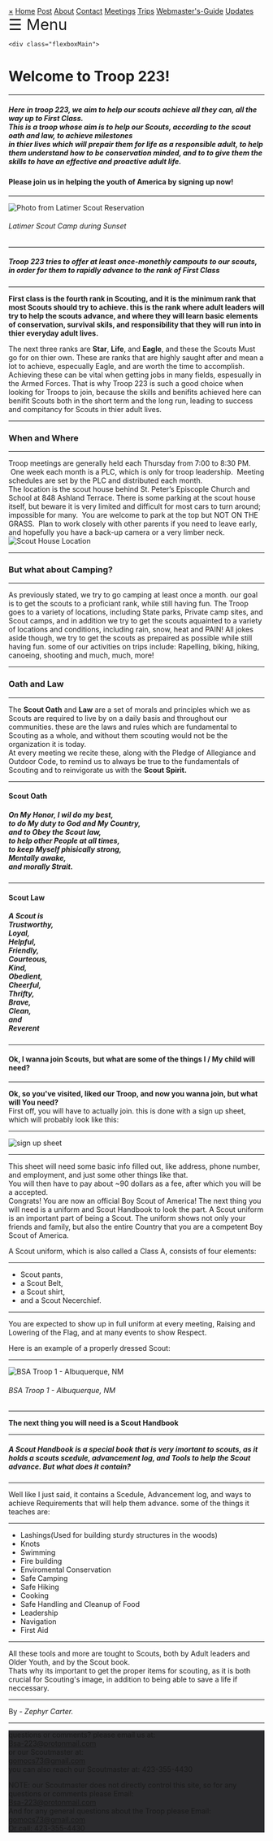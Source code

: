 <!DOCTYPE html>
<html lang="en">
<head>
	<!-- Google tag (gtag.js) -->
<script async src="https://www.googletagmanager.com/gtag/js?id=G-3XEB6WG77X"></script>
<script>
  window.dataLayer = window.dataLayer || [];
  function gtag(){dataLayer.push(arguments);}
  gtag('js', new Date());

  gtag('config', 'G-3XEB6WG77X');
</script>
	<title>BSA Troop 223</title>
	<meta charset="UTF-8">
        <meta name="viewport" content="width=device-width, initial-scale=1.0">
	<style>

body {

text-align: center;
margin: 0;
font-family: Arial, Helvetica, sans-serif;
padding-left: 30%
padding-right: 30%
font-family: "Lato", sans-serif;
}

comments{

text-align: center;
	
}

.UlLeft {

text-align: left;
  
}
  


  .ImageLeft {

  text-align: left;
    
  }



.topnav {
  overflow: hidden;
  /*turns the background color on News, Contact, and about a color*/
  background-color: #998887;
  
}

.topnav a {
  float: left;
  color: #f2f2f2;
  text-align: center;
  padding: 14px 16px;
  text-decoration: none;
  font-size: 17px;
}

.topnav a:hover {
/* changes what color the background, text color when you hover over it*/
  background-color: darkgrey;
  color: white;
}

.topnav a.active {
/*changes the color of the 'Home' background, text color, respectivly*/
  background-color: #5e5453;
  color: white;
}

  .flexbox-item{

 width: 100%;
 background-color: #2b2b2e;
 margin: 0%;
  }

.flexbox-CONTACT {

  min-height: 500px;
  
}
.overitem {

width: 100%;
background-color: #2b2b2e;
margin: 0%;
}	
.overCONTACT {

  min-height: 60px;
	
}
	
  .ContactCOLOR{
  
  color: grey;
  
  }
  
  .ContactCOLOR a {
  
  color: #4697e3;
  
  }

.responsiveIMGlarge {
  width: 100%;
  max-width: 1000px;
  height: 100%;
  max-height: 600px;
}

.responsiveIMGsmall {

width: auto;
height: auto;
	
}	
.ContInfo {

padding-top: 50px;

}

.Cmnt {float: left;}

.SpecifCenter {text-align: center;}

.sidenav {
  height: 100%;
  width: 0;
  position: fixed;
  z-index: 1;
  top: 0;
  left: 0;
  background-color: #111;
  overflow-x: hidden;
  transition: 0.5s;
  padding-top: 60px;
}

.sidenav a {
  padding: 8px 8px 8px 32px;
  text-decoration: none;
  font-size: 25px;
  color: #818181;
  display: block;
  transition: 0.3s;
}

.sidenav a:hover {
  color: #f1f1f1;
}

.sidenav .closebtn {
  position: absolute;
  top: 0;
  right: 25px;
  font-size: 36px;
  margin-left: 50px;
}

#main {
  transition: margin-left .5s;
  padding: 16px;
}

@media screen and (max-height: 450px) {
  .sidenav {padding-top: 15px;}
  .sidenav a {font-size: 18px;}
}
	
</style>
</head>
<body>
 <!-- V10.01-0/0 -->
 <!-- NOTE: All DIVs and thier closing tags are VERY necessary DO NOT delete -->

<div id="mySidenav" class="sidenav">
  <a href="javascript:void(0)" class="closebtn" onclick="closeNav()">&times;</a>
  <a href="https://troop223.github.io/">Home</a>
  <a href="https://troop223.github.io/#Comment">Post</a>
  <a href="https://troop223.github.io/Menu/ABOUT.html">About</a>
  <a href="https://troop223.github.io/#CONTACT">Contact</a>
  <a href="https://troop223.github.io/Menu/Meeting_Plans.html">Meetings</a>
  <a href="https://troop223.github.io/Menu/Trips/prevNfutrPlans.html">Trips</a>
  <a href="https://troop223.github.io/Menu/Webmasters_Guide/Alt_Pswrd_Webmasters_Guide_Username.html">Webmaster's-Guide</a>
  <a href="https://troop223.github.io/Menu/UpdateLog.html">Updates</a>
</div>


<div id="main">
<div class="UlLeft">
 <span style="font-size:30px;cursor:pointer" onclick="openNav()">&#9776; Menu </span>
</div>


  	<div class="flexboxMain">	

<!-- NOTE:	'SpecifCenter' uses the 'float' CSS property and is used as a div next to another div	-->


<h1>Welcome to Troop 223!</h1>


<hr>
 
<div class="left">
<h5>
  Here in troop 223, we aim to help our scouts achieve all they can, all the way up to First Class. 
<br>
This is a troop whose aim is to help our Scouts, according to the scout oath and law, to achieve milestones 
  <br>
  in thier lives which 
will prepair them for life as a responsible adult, to help them understand how to be conservation minded, and to to give them the skills to have an effective and proactive adult life.
</h5>
  </div>
  <h4>
<p>
<strong>Please join us in helping the youth of America by signing up now!</strong>
</p>
  </h4>
<hr>
<img src="https://github.com/Troop223/223-Official/assets/168667435/385fb79e-b8b5-433b-90f5-49fe083b4ee6" alt="Photo from Latimer Scout Reservation" class="responsiveIMGlarge"/>
<h6>
  <i>
Latimer Scout Camp during Sunset
  </i>
</h6> 
<hr>
  <div id="ABOUT">
    <h5>
Troop 223 tries to offer at least once-monethly campouts to our scouts, in order for them to rapidly advance to the rank of 
First Class
    </h5>
  </div>
<hr> 
  <p>
<strong>
First class is the fourth rank in Scouting, and it is the minimum rank that most Scouts should try to achieve. this is the rank where adult leaders will try to help the scouts advance, and where they will learn basic elements of conservation, survival skils, and responsibility that they will run into in thier everyday adult lives. 
</strong>
  </p>
<p>
The next three ranks are <strong>Star</strong>, <strong>Life</strong>, and <strong>Eagle</strong>, and these the Scouts Must go for on thier own. These are ranks that are highly saught after and mean a lot to achieve, especually Eagle, and are worth the time to accomplish. Achieving these can be vital when getting jobs in many fields, espesually in the Armed Forces. That is why Troop 223 is such a good choice when looking for Troops to join, because the skills and benifits achieved here can benifit Scouts both in the short term and the long run, leading to success and compitancy for Scouts in thier adult lives.
</p>
  <hr>
<h3>When and Where</h3>
  <hr>
Troop meetings are generally held each Thursday from 7:00 to 8:30 PM.  One week each month is a PLC, which is only for troop leadership.  Meeting schedules are set by the PLC and distributed each month.
<br>
The location is the scout house behind St. Peter’s Episcople Church and School at 848 Ashland Terrace. There is some parking at the scout house itself, but beware it is very limited and difficult for most cars to turn around; impossible for many.  You are welcome to park at the top but NOT ON THE GRASS.  Plan to work closely with other parents if you need to leave early, and hopefully you have a back-up camera or a very limber neck.
<br>
<img src="https://github.com/user-attachments/assets/c0cdec79-09ae-46ee-9563-ba83d9508c88" alt="Scout House Location" class="responsiveIMGlarge"/>

  <hr>
<h3>
But what about Camping?
</h3>
  <hr>
As previously stated, we try to go camping at least once a month. our goal is to get the scouts to a proficiant rank, while still having fun. The Troop goes to a variety of locations, including State parks, Private camp sites, and Scout camps, and in addition we try to get the scouts aquainted to a variety of locations and conditions, including rain, snow, heat and PAIN!  All jokes aside though, we try to get the scouts as prepaired as possible while still having fun. some of our activities on trips include: Rapelling, biking, hiking, canoeing, shooting and much, much, more!
  <hr>
<h3>Oath and Law</h3>
	<hr>
The <strong>Scout Oath</strong> and <strong>Law</strong> are a set of morals and principles which we as Scouts are required to live by on a daily basis and throughout our communities. these are the laws and rules which are fundamental to Scouting as a whole, and without them scouting would not be the organization it is today.
<br>
At every meeting we recite these, along with the Pledge of Allegiance and Outdoor Code, to remind us to always be true to the fundamentals of Scouting and to reinvigorate us with the <strong>Scout Spirit.</strong>
   <hr>
<h4><strong>Scout Oath</strong></h4>
<h5>
On My Honor, I wil do my best,
<br>
to do My duty to God and My Country,
<br>
and to Obey the Scout law, 
<br>
to help other People at all times,
<br> 
to keep Myself phisically strong, 
<br>
Mentally awake, 
<br> 
and morally Strait.
</h5>
   <hr>
<h4><strong>Scout Law</strong></h4>
<h5>
  A Scout is
  <br>
  Trustworthy,
  <br>
  Loyal,
  <br>
  Helpful,
  <br>
  Friendly,
  <br>
  Courteous,
  <br>
  Kind,
  <br>
  Obedient,
  <br>
  Cheerful,
  <br>
  Thrifty,
  <br>
  Brave,
  <br>
  Clean,
  <br>
  and 
  <br>
  Reverent
  <br>
</h5>
   <hr>
     <h4>Ok, I wanna join Scouts, but what are some of the things I / My child will need?</h4>
<hr>
<strong>Ok, so you've visited, liked our Troop, and now you wanna join, but what will You need?</strong>
  <br>
First off, you will have to actually join. this is done with a sign up sheet, which will probably look like this:
   <hr>
<img src="https://github.com/Troop223/troop223.github.io/assets/168667435/6270eb8e-7143-496d-aff8-66e49488829e" alt="sign up sheet" class="responsiveIMGlarge"/>
   <hr>
This sheet will need some basic info filled out, like address, phone number, and employment, and just some other things like that. 
  <br> 
You will then have to pay about ~90 dollars as a fee, after which you will be a accepted.
  <br>   
Congrats! You are now an official Boy Scout of America! The next thing you will need is a uniform and Scout Handbook to look the part.
A Scout uniform is an important part of being a Scout. The uniform shows not only your friends and family, but also the entire Country that you are a competent Boy Scout of America.
  <p>
A Scout uniform, which is also called a Class A, consists of four elements: 
  <hr>
  <div class="UlLeft">
    <ul>
<li>Scout pants, </li>
<li>a Scout Belt, </li>
<li>a Scout shirt, </li>
<li>and a Scout Necerchief.</li>
    </ul>
  </div>
<hr>
  <p>
You are expected to show up in full uniform at every meeting, Raising and Lowering of the Flag, and at many events to show Respect.
  </p>
Here is an example of a properly dressed Scout:
  <br>
<hr>
   <img src="https://github.com/Troop223/troop223.github.io/assets/168667435/0f172e58-31c7-4d65-8b49-c496197521c4" alt="BSA Troop 1 - Albuquerque, NM" class="responsiveIMGsmall"/>
<h6>
  <i>
BSA Troop 1 - Albuquerque, NM
  </i>
</h6>
   <hr>
<strong>The next thing you will need is a Scout Handbook</strong> 
   <hr>
<h5> 
A Scout Handbook is a special book that is very imortant to scouts, as it holds a scouts scedule, advancement log, and Tools to help the Scout advance.
But what does it contain?</h5>
   <hr>
Well like I just said, it contains a Scedule, Advancement log, and ways to achieve Requirements that will help them advance. some of the things it teaches are:
   <hr	
	   
<div class="UlLeft">
		
<ul>
<li>Lashings(Used for building sturdy structures in the woods)</li>
<li>Knots</li>
<li>Swimming</li>
<li>Fire building</li>
<li>Enviromental Conservation</li>
<li>Safe Camping</li>
<li>Safe Hiking</li>
<li>Cooking</li>
<li>Safe Handling and Cleanup of Food</li>
<li>Leadership</li>
<li>Navigation</li>
<li>First Aid</li>
</ul>
		
</div>

   <hr>
All these tools and more are tought to Scouts, both by Adult leaders and Older Youth, and by the Scout book. 
<br>
Thats why its important to get the proper items for scouting, as it is both crucial for Scouting's image, in addition to being able to save a life if neccessary.
   <hr>
   <div class="UlLeft">
By <em> - Zephyr Carter.</em>
   </div>
   <hr>
 <!-- NOTE: These Div closers are VERY necessary DO NOT delete -->
  </div> 

<div id="Comment">
<!-- This is the comment section code -->
<div class="powr-comments" id="23a3a399_1723394210"></div><script src="https://www.powr.io/powr.js?platform=html"></script>
	</div>
	
<div class="overitem overCONTACT">



<div class="ContactCOLOR">
  <div class="flexbox-item flexbox-CONTACT">
<div class="ContInfo"
<h6>
    <div id="CONTACT">
  questions or comments? please email us at:  <br>
<a href="mailto:Bsa-223@protonmail.com">Bsa-223@protonmail.com</a> 
  <br> 
  or our Scoutmaster at: 
<br>
<a href="mailto:gomocs73@gmail.com">gomocs73@gmail.com</a>
  <br>
  you can also reach our Scoutmaster at:
   423-355-4430
    </div>
<p>
	
  NOTE: our Scoutmaster does not directly control this site, so for any questions or comments please Email: 
  <br>
<a href="mailto:Bsa-223@protonmail.com">Bsa-223@protonmail.com </a>
<br> And for any general questions about the Troop please Email:
<br>
<a href="mailto:gomocs73@gmail.com">gomocs73@gmail.com</a>
  <br>
Or call:  423-355-4430
  </p>
  </h6>
    </div>
  </div>
 <!-- NOTE: These Div closers are VERY necessary DO NOT delete -->
  </div>
</div>
</div>
</body>
</html>

<script>
function openNav() {
  document.getElementById("mySidenav").style.width = "250px";
  document.getElementById("main").style.marginLeft = "250px";
}

function closeNav() {
  document.getElementById("mySidenav").style.width = "0";
  document.getElementById("main").style.marginLeft= "0";
}
</script>








